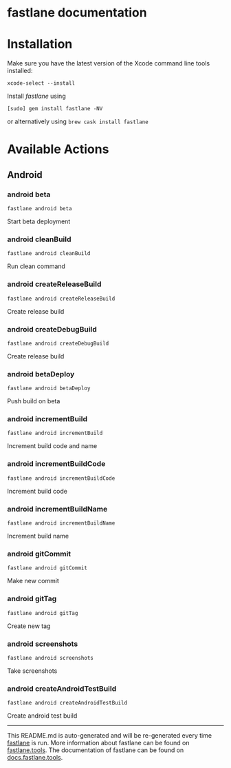 fastlane documentation
================
# Installation

Make sure you have the latest version of the Xcode command line tools installed:

```
xcode-select --install
```

Install _fastlane_ using
```
[sudo] gem install fastlane -NV
```
or alternatively using `brew cask install fastlane`

# Available Actions
## Android
### android beta
```
fastlane android beta
```
Start beta deployment
### android cleanBuild
```
fastlane android cleanBuild
```
Run clean command
### android createReleaseBuild
```
fastlane android createReleaseBuild
```
Create release build
### android createDebugBuild
```
fastlane android createDebugBuild
```
Create release build
### android betaDeploy
```
fastlane android betaDeploy
```
Push build on beta
### android incrementBuild
```
fastlane android incrementBuild
```
Increment build code and name
### android incrementBuildCode
```
fastlane android incrementBuildCode
```
Increment build code
### android incrementBuildName
```
fastlane android incrementBuildName
```
Increment build name
### android gitCommit
```
fastlane android gitCommit
```
Make new commit
### android gitTag
```
fastlane android gitTag
```
Create new tag
### android screenshots
```
fastlane android screenshots
```
Take screenshots
### android createAndroidTestBuild
```
fastlane android createAndroidTestBuild
```
Create android test build

----

This README.md is auto-generated and will be re-generated every time [fastlane](https://fastlane.tools) is run.
More information about fastlane can be found on [fastlane.tools](https://fastlane.tools).
The documentation of fastlane can be found on [docs.fastlane.tools](https://docs.fastlane.tools).
